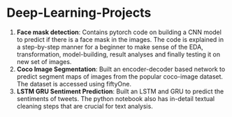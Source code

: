 # Deep-Learning-Projects

1. <b>Face mask detection</b>: Contains pytorch code on building a CNN model to predict if there is a face mask in the images. The code is explained in a step-by-step manner for a beginner to make sense of the EDA, transformation, model-building, result analyses and finally testing it on new set of images.<br>
2. <b>Coco Image Segmentation</b>: Built an encoder-decoder based network to predict segment maps of images from the popular coco-image dataset. The dataset is accessed using fiftyOne.<br>
3. <b>LSTM GRU Sentiment Prediction</b>: Built an LSTM and GRU to predict the sentiments of tweets. The python notebook also has in-detail textual cleaning steps that are crucial for text analysis.
